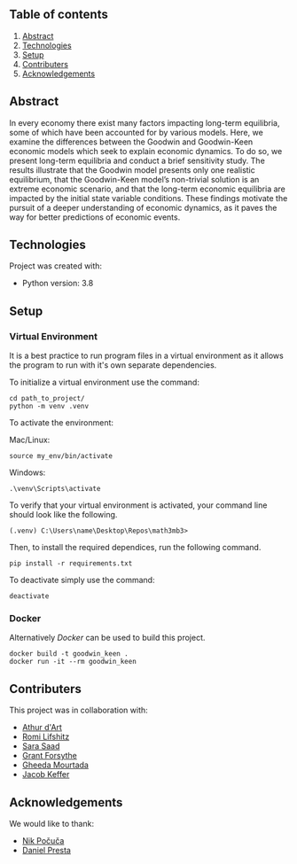 ## Table of contents
1. [Abstract](#abstract)
2. [Technologies](#technologies)
3. [Setup](#setup)
4. [Contributers](#contributers)
5. [Acknowledgements](#acknowledgements)

## Abstract
In every economy there exist many factors impacting long-term equilibria, some of which have been accounted for by various models.  Here, we examine the differences between the Goodwin and Goodwin-Keen economic models which seek to explain economic dynamics.  To do so, we present long-term equilibria and conduct a brief sensitivity study. The results illustrate that the Goodwin model presents only one realistic equilibrium, that the Goodwin-Keen model’s non-trivial solution is an extreme economic scenario, and that the long-term economic equilibria are impacted by the initial state variable conditions.  These findings motivate the pursuit of a deeper understanding of economic dynamics, as it paves the way for better predictions of economic events.

## Technologies
Project was created with:
* Python version: 3.8
	
## Setup
### Virtual Environment
It is a best practice to run program files in a virtual environment as
it allows the program to run with it's own separate dependencies.

To initialize a virtual environment use the command:
```console
cd path_to_project/
python -m venv .venv
```
To activate the environment:

Mac/Linux:
```console
source my_env/bin/activate
```
Windows:
```console
.\venv\Scripts\activate
```
To verify that your virtual environment is activated, your command line
should look like the following.
```console
(.venv) C:\Users\name\Desktop\Repos\math3mb3>
```
Then, to install the required dependices, run the following command.
```console
pip install -r requirements.txt
```
To deactivate simply use the command:
```console
deactivate
```
### Docker
Alternatively *Docker* can be used to build this project.
```docker
docker build -t goodwin_keen .
docker run -it --rm goodwin_keen
```

## Contributers
This project was in collaboration with:
* <a href="mailto: mendezrm@mcmaster.ca">Athur d'Art</a>
* [Romi Lifshitz](https://github.com/rolifshitz)
* [Sara Saad](https://github.com/saads6)
* [Grant Forsythe](https://github.com/grantwforsythe)
* <a href="mailto: mourtadg@mcmaster.ca">Gheeda Mourtada</a>
* <a href="mailto: Kefferj@mcmaster.ca">Jacob Keffer</a>

## Acknowledgements
We would like to thank:
* [Nik Počuča](https://github.com/nikpocuca)
* [Daniel Presta](https://github.com/danielpresta)
